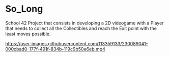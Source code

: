 # So_Long


School 42 Project that consists in developing a 2D videogame with a Player that needs to collect all the Collectibles and reach the Exit point with the least moves possible.





https://user-images.githubusercontent.com/113359133/230089041-000cbad0-177f-491f-834b-119c9b50e6eb.mp4

